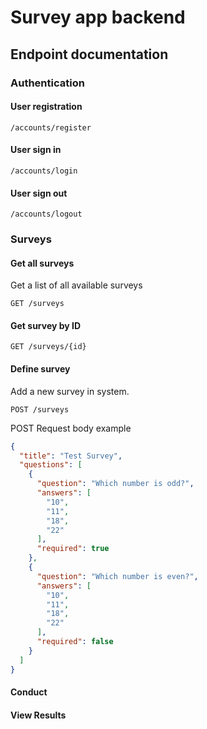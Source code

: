 # Survey app backend

## Endpoint documentation

### Authentication

#### User registration
`/accounts/register`

#### User sign in
`/accounts/login`

#### User sign out
`/accounts/logout`


### Surveys

#### Get all surveys

Get a list of all available surveys

`GET /surveys`

#### Get survey by ID
`GET /surveys/{id}`

#### Define survey

Add a new survey in system.

`POST /surveys`

POST Request body example
```json
{
  "title": "Test Survey",
  "questions": [
    {
      "question": "Which number is odd?",
      "answers": [
        "10",
        "11",
        "18",
        "22"
      ],
      "required": true
    },
    {
      "question": "Which number is even?",
      "answers": [
        "10",
        "11",
        "18",
        "22"
      ],
      "required": false
    }
  ]
}
```

#### Conduct

#### View Results